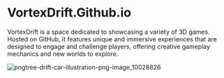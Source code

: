 # VortexDrift.Github.io
VortexDrift is a space dedicated to showcasing a variety of 3D games. Hosted on GitHub, it features unique and immersive experiences that are designed to engage and challenge players, offering creative gameplay mechanics and new worlds to explore.

![pngtree-drift-car-illustration-png-image_10028826](https://github.com/user-attachments/assets/d9ee574f-18e7-44d6-acf2-587848e80ebc)
